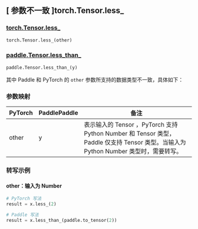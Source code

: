 ## [ 参数不一致 ]torch.Tensor.less_

### [torch.Tensor.less_](https://pytorch.org/docs/stable/generated/torch.Tensor.less_.html)

```python
torch.Tensor.less_(other)
```

### [paddle.Tensor.less_than_]()

```python
paddle.Tensor.less_than_(y)
```

其中 Paddle 和 PyTorch 的 `other` 参数所支持的数据类型不一致，具体如下：
### 参数映射

| PyTorch                          | PaddlePaddle                 | 备注                                                   |
|----------------------------------|------------------------------| ------------------------------------------------------ |
| other  |  y  | 表示输入的 Tensor ，PyTorch 支持 Python Number 和 Tensor 类型， Paddle 仅支持 Tensor 类型。当输入为 Python Number 类型时，需要转写。  |

### 转写示例
#### other：输入为 Number
```python
# PyTorch 写法
result = x.less_(2)

# Paddle 写法
result = x.less_than_(paddle.to_tensor(2))
```

